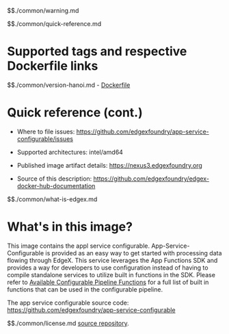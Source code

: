 $$./common/warning.md

$$./common/quick-reference.md

# Supported tags and respective Dockerfile links

$$./common/version-hanoi.md
        - [Dockerfile](https://github.com/edgexfoundry/app-service-configurable/blob/hanoi/Dockerfile)

# Quick reference (cont.)

- Where to file issues: https://github.com/edgexfoundry/app-service-configurable/issues

- Supported architectures: intel/amd64

- Published image artifact details: https://nexus3.edgexfoundry.org

- Source of this description: https://github.com/edgexfoundry/edgex-docker-hub-documentation

$$./common/what-is-edgex.md

# What's in this image?

This image contains the appl service configurable. App-Service-Configurable is provided as an easy way to get started with processing data flowing through EdgeX. This service leverages the App Functions SDK and provides a way for developers to use configuration instead of having to compile standalone services to utilize built in functions in the SDK. Please refer to [Available Configurable Pipeline Functions](https://docs.edgexfoundry.org/1.2/microservices/application/AppServiceConfigurable/#available-configurable-pipeline-functions) for a full list of built in functions that can be used in the configurable pipeline.

The app service configurable source code: https://github.com/edgexfoundry/app-service-configurable

$$./common/license.md
[source repository](https://github.com/edgexfoundry/app-service-configurable/blob/hanoi/Attribution.txt).